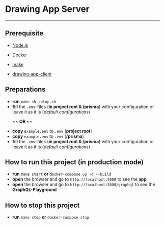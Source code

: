 # Drawing App Server

---

## Prerequisite

- [Node.js](https://nodejs.org/en/)
- [Docker](https://www.docker.com/get-started)
- [make](https://www.gnu.org/software/make/)

- [drawing-app-client](https://github.com/dennzimm/drawing-app-client)

## Preparations

- **run** `make sh setup.sh`
- **fill** the `.env`-files (**in project root & /prisma**) with your configuration or leave it as it is (_default configurations_)

&nbsp;&nbsp;&nbsp;&nbsp;&nbsp;&nbsp;**~~ OR ~~**

- **copy** `example.env` to `.env` (**project root**)
- **copy** `example.env` to `.env` (**/prisma**)
- **fill** the `.env`-files (**in project root & /prisma**) with your configuration or leave it as it is (_default configurations_)

## How to run this project (in production mode)

- **run** `make start` **or** `docker-compose up -d --build`
- **open** the browser and go to `http://localhost:5000` to see the **app**
- **open** the browser and go to `http://localhost:5000/graphql` to see the **GraphQL-Playground**

## How to stop this project

- **run** `make stop` **or** `docker-compose stop`
